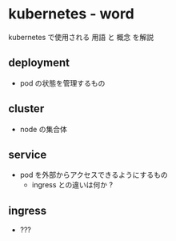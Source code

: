 
# kubernetes  -  word


kubernetes で使用される 用語 と 概念 を解説


## deployment

- pod の状態を管理するもの


## cluster

- node の集合体


## service

- pod を外部からアクセスできるようにするもの
  - ingress との違いは何か ?


## ingress

- ???






